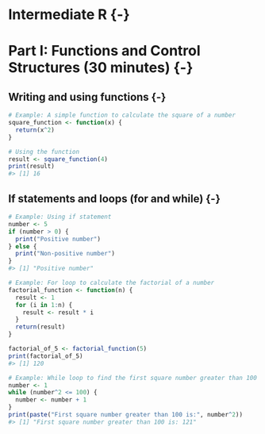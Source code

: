 # Intermediate R {-}

# Part I: Functions and Control Structures (30 minutes) {-}

## Writing and using functions {-}


```r
# Example: A simple function to calculate the square of a number
square_function <- function(x) {
  return(x^2)
}

# Using the function
result <- square_function(4)
print(result)
#> [1] 16
```

## If statements and loops (for and while) {-}


```r
# Example: Using if statement
number <- 5
if (number > 0) {
  print("Positive number")
} else {
  print("Non-positive number")
}
#> [1] "Positive number"

# Example: For loop to calculate the factorial of a number
factorial_function <- function(n) {
  result <- 1
  for (i in 1:n) {
    result <- result * i
  }
  return(result)
}

factorial_of_5 <- factorial_function(5)
print(factorial_of_5)
#> [1] 120

# Example: While loop to find the first square number greater than 100
number <- 1
while (number^2 <= 100) {
  number <- number + 1
}
print(paste("First square number greater than 100 is:", number^2))
#> [1] "First square number greater than 100 is: 121"
```

